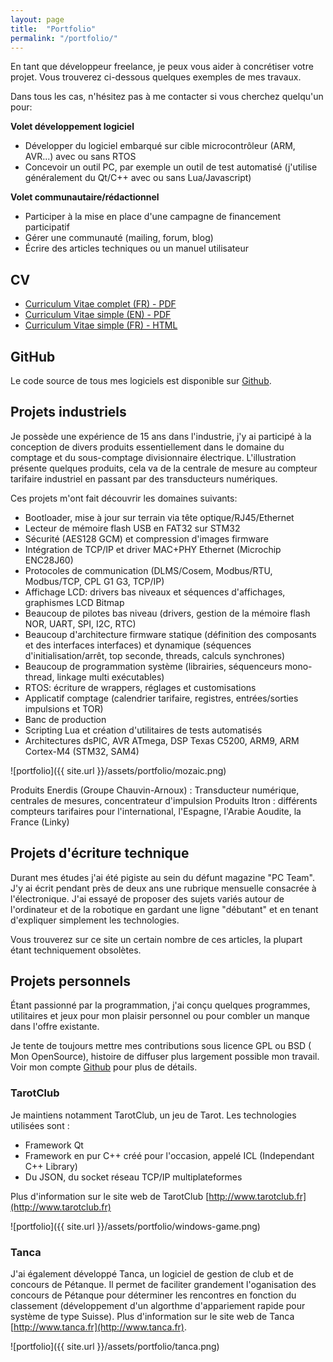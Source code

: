 ```yaml
---
layout: page
title:  "Portfolio"
permalink: "/portfolio/"
---
```


En tant que développeur freelance, je peux vous aider à concrétiser votre projet. Vous trouverez ci-dessous quelques exemples
de mes travaux.

Dans tous les cas, n'hésitez pas à me contacter si vous cherchez quelqu'un pour:

**Volet développement logiciel**
  * Développer du logiciel embarqué sur cible microcontrôleur (ARM, AVR...) avec ou sans RTOS
  * Concevoir un outil PC, par exemple un outil de test automatisé (j'utilise généralement du Qt/C++ avec ou sans Lua/Javascript)

**Volet communautaire/rédactionnel**
  * Participer à la mise en place d'une campagne de financement participatif
  * Gérer une communauté (mailing, forum, blog)
  * Écrire des articles techniques ou un manuel utilisateur

## CV

  * [Curriculum Vitae complet (FR) - PDF](http://rabine.fr/cv/CV.pdf)
  * [Curriculum Vitae simple (EN) - PDF](http://rabine.fr/cv/resume.pdf)
  * [Curriculum Vitae simple (FR) - HTML](http://rabine.fr/cv)

## GitHub

Le code source de tous mes logiciels est disponible sur [Github](http://github.com/arabine).

## Projets industriels

Je possède une expérience de 15 ans dans l'industrie, j'y ai participé à la conception de divers produits essentiellement dans le domaine du comptage et du sous-comptage divisionnaire électrique. L'illustration présente quelques produits, cela va de la centrale de mesure au compteur tarifaire industriel en passant par des transducteurs numériques.

Ces projets m'ont fait découvrir les domaines suivants:

  * Bootloader, mise à jour sur terrain via tête optique/RJ45/Ethernet
  * Lecteur de mémoire flash USB en FAT32 sur STM32
  * Sécurité (AES128 GCM) et compression d'images firmware
  * Intégration de TCP/IP et driver MAC+PHY Ethernet (Microchip ENC28J60)
  * Protocoles de communication (DLMS/Cosem, Modbus/RTU, Modbus/TCP, CPL G1 G3, TCP/IP)
  * Affichage LCD: drivers bas niveaux et séquences d'affichages, graphismes LCD Bitmap
  * Beaucoup de pilotes bas niveau (drivers, gestion de la mémoire flash NOR, UART, SPI, I2C, RTC)
  * Beaucoup d'architecture firmware statique (définition des composants et des interfaces interfaces) et dynamique (séquences d'initialisation/arrêt, top seconde, threads, calculs synchrones)
  * Beaucoup de programmation système (librairies, séquenceurs mono-thread, linkage multi exécutables)
  * RTOS: écriture de wrappers, réglages et customisations
  * Applicatif comptage (calendrier tarifaire, registres, entrées/sorties impulsions et TOR)
  * Banc de production
  * Scripting Lua et création d'utilitaires de tests automatisés
  * Architectures dsPIC, AVR ATmega, DSP Texas C5200, ARM9, ARM Cortex-M4 (STM32, SAM4)

![portfolio]({{ site.url }}/assets/portfolio/mozaic.png)

Produits Enerdis (Groupe Chauvin-Arnoux) : Transducteur numérique, centrales de mesures, concentrateur d'impulsion
Produits Itron : différents compteurs tarifaires pour l'international, l'Espagne, l'Arabie Aoudite, la France (Linky)

## Projets d'écriture technique

Durant mes études j'ai été pigiste au sein du défunt magazine "PC Team". J'y ai écrit pendant près de deux ans une rubrique mensuelle consacrée à l'électronique. J'ai essayé de
proposer des sujets variés autour de l'ordinateur et de la robotique en gardant une ligne "débutant" et en tenant d'expliquer simplement les technologies.

Vous trouverez sur ce site un certain nombre de ces articles, la plupart étant techniquement obsolètes.

## Projets personnels

Étant passionné par la programmation, j'ai conçu quelques programmes, utilitaires et jeux pour mon plaisir personnel ou pour combler un manque dans l'offre existante.

Je tente de toujours mettre mes contributions sous licence GPL ou BSD ( Mon OpenSource), histoire de diffuser plus largement possible mon travail. Voir mon compte [Github](http://github.com/arabine) pour plus de détails.

### TarotClub

Je maintiens notamment TarotClub, un jeu de Tarot. Les technologies utilisées sont :

  * Framework Qt
  * Framework en pur C++ créé pour l'occasion, appelé ICL (Independant C++ Library)
  * Du JSON, du socket réseau TCP/IP multiplateformes

Plus d'information sur le site web de TarotClub [http://www.tarotclub.fr](http://www.tarotclub.fr)

![portfolio]({{ site.url }}/assets/portfolio/windows-game.png)


### Tanca

J'ai également développé Tanca, un logiciel de gestion de club et de concours de Pétanque. Il permet de faciliter grandement l'oganisation des concours de Pétanque pour déterminer les rencontres en fonction du classement (développement d'un algorthme d'appariement rapide pour système de type Suisse). Plus d'information sur le site web de Tanca [http://www.tanca.fr](http://www.tanca.fr).

![portfolio]({{ site.url }}/assets/portfolio/tanca.png)
